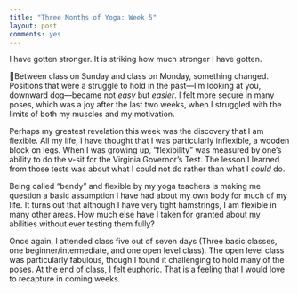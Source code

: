 ```yaml
---
title: "Three Months of Yoga: Week 5"
layout: post
comments: yes
---
```


I have gotten stronger. It is striking how much stronger I have gotten.

Between class on Sunday and class on Monday, something changed. Positions that were a struggle to hold in the past—I’m looking at you, downward dog—became not *easy* but *easier*. I felt more secure in many poses, which was a joy after the last two weeks, when I struggled with the limits of both my muscles and my motivation. 

Perhaps my greatest revelation this week was the discovery that I am flexible. All my life, I have thought that I was particularly inflexible, a wooden block on legs. When I was growing up, “flexibility” was measured by one’s ability to do the v-sit for the Virginia Governor’s Test. The lesson I learned from those tests was about what I could not do rather than what I *could* do.

Being called “bendy” and flexible by my yoga teachers is making me question a basic assumption I have had about my own body for much of my life.  It turns out that although I have very tight hamstrings, I am flexible in many other areas. How much else have I taken for granted about my abilities without ever testing them fully?

Once again, I attended class five out of seven days (Three basic classes, one beginner/intermediate, and one open level class). The open level class was particularly fabulous, though I found it challenging to hold many of the poses. At the end of class, I felt euphoric. That is a feeling that I would love to recapture in coming weeks.
